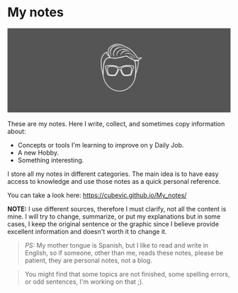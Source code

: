 # My notes
![logo_Banner.png](docs/img/logo_Banner.png)

These are my notes. Here I write, collect, and sometimes copy information about:  

* Concepts or tools I'm learning to improve on y Daily Job.    
* A new Hobby.    
* Something interesting.    

I store all my notes in different categories. The main idea is to have easy access to knowledge and use those notes as a quick personal reference.

You can take a look here: https://cubevic.github.io/My_notes/

**NOTE:** I use different sources, therefore I must clarify, not all the content is mine. I will try to change, summarize, or put my explanations but in some cases, I keep the original sentence or the graphic since I believe provide excellent information and doesn't worth it to change it.

> *PS:* My mother tongue is Spanish, but I like to read and write in English, so if someone, other than me, reads these notes, please be patient, they are personal notes, not a blog.

> You might find that some topics are not finished, some spelling errors, or odd sentences, I'm working on that ;).

